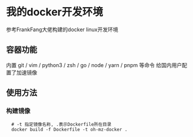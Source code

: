 # 我的docker开发环境
参考FrankFang大佬构建的docker linux开发环境

## 容器功能
内置 git / vim / python3 / zsh / go / node / yarn / pnpm 等命令
给国内用户配置了加速镜像

## 使用方法

### 构建镜像
```shell
  # -t 指定镜像名称, .表示Dockerfile所在目录
  docker build -f Dockerfile -t oh-mz-docker .
```
